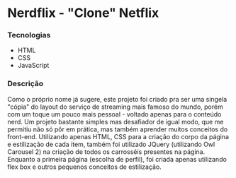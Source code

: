 # Nerdflix - "Clone" Netflix

### Tecnologias

- HTML
- CSS
- JavaScript

### Descrição

Como o próprio nome já sugere, este projeto foi criado pra ser uma singela "cópia" do layout do serviço de streaming mais famoso do mundo, porém com um toque um pouco mais pessoal - voltado apenas para o conteúdo nerd. Um projeto bastante simples mas desafiador de igual modo, que me permitiu não só pôr em prática, mas também aprender muitos conceitos do front-end. Utilizando apenas HTML, CSS para a criação do corpo da página e estilização de cada item, também foi utilizado JQuery (utilizando Owl Carousel 2) na criação de todos os carrosséis presentes na página. Enquanto a primeira página (escolha de perfil), foi criada apenas utilizando flex box e outros pequenos conceitos de estilização. 
